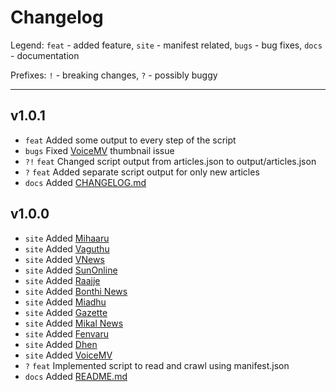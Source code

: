 # Changelog

Legend: `feat` - added feature, `site` - manifest related, `bugs` - bug fixes, `docs` - documentation

Prefixes: `!` - breaking changes, `?` - possibly buggy

---

## v1.0.1
- `feat` Added some output to every step of the script
- `bugs` Fixed [VoiceMV](https://voice.mv) thumbnail issue
- `?!` `feat` Changed script output from articles.json to output/articles.json
- `?` `feat` Added separate script output for only new articles
- `docs` Added [CHANGELOG.md](https://github.com/WovenCoast/dhivehi-sites-crawler/blob/main/CHANGELOG.md)

## v1.0.0
- `site` Added [Mihaaru](https://mihaaru.com)
- `site` Added [Vaguthu](https://vaguthu.mv)
- `site` Added [VNews](https://vnews.mv)
- `site` Added [SunOnline](https://sun.mv)
- `site` Added [Raajje](https://raajje.mv/)
- `site` Added [Bonthi News](https://bonthinews.com)
- `site` Added [Miadhu](https://www.miadhu.mv)
- `site` Added [Gazette](https://gazette.gov.mv)
- `site` Added [Mikal News](https://mikalnews.com)
- `site` Added [Fenvaru](https://www.fenvaru.mv)
- `site` Added [Dhen](https://dhen.mv)
- `site` Added [VoiceMV](https://voice.mv)
- `?` `feat` Implemented script to read and crawl using manifest.json
- `docs` Added [README.md](https://github.com/WovenCoast/dhivehi-sites-crawler/blob/main/README.md)